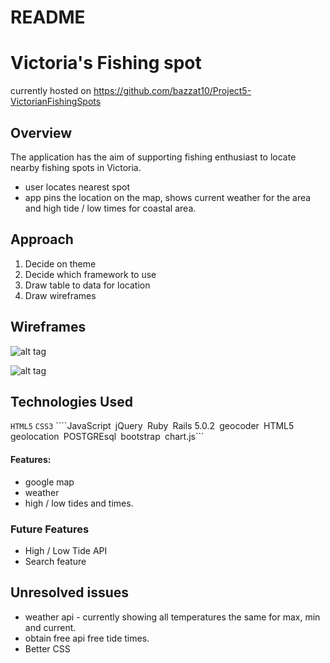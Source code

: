 # README

# Victoria's Fishing spot
currently hosted on https://github.com/bazzat10/Project5-VictorianFishingSpots

## Overview
The application has the aim of supporting fishing enthusiast to locate nearby fishing spots in Victoria.
* user locates nearest spot
* app pins the location on the map, shows current weather for the area and high tide / low times for coastal area.

## Approach
1. Decide on theme
2. Decide which framework to use
3. Draw table to data for location
4. Draw wireframes

## Wireframes
![alt tag](https://github.com/bazzat10/Project5-VictorianFishingSpots/tree/master/app/assets/images/wireframe1.png)

![alt tag](https://github.com/bazzat10/Project5-VictorianFishingSpots/tree/master/app/assets/images/wireframe2.png)


## Technologies Used
```HTML5``` ```CSS3``` ````JavaScript``` ```jQuery``` ```Ruby``` ```Rails 5.0.2``` ```geocoder``` ```HTML5 geolocation``` ```POSTGREsql``` ```bootstrap``` ```chart.js```

#### Features:
* google map
* weather
* high / low tides and times.

### Future Features
* High / Low Tide API
* Search feature

## Unresolved issues
* weather api - currently showing all temperatures the same for max, min and current.
* obtain free api free tide times.
* Better CSS
